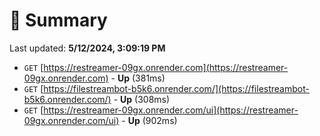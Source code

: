 # 📖 Summary
Last updated: **5/12/2024, 3:09:19 PM**

- `GET` [https://restreamer-09gx.onrender.com](https://restreamer-09gx.onrender.com) - **Up** (381ms)
- `GET` [https://filestreambot-b5k6.onrender.com/](https://filestreambot-b5k6.onrender.com/) - **Up** (308ms)
- `GET` [https://restreamer-09gx.onrender.com/ui](https://restreamer-09gx.onrender.com/ui) - **Up** (902ms)

